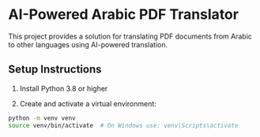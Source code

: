 # AI-Powered Arabic PDF Translator

This project provides a solution for translating PDF documents from Arabic to other languages using AI-powered translation.

## Setup Instructions

1. Install Python 3.8 or higher

2. Create and activate a virtual environment:
```bash
python -m venv venv
source venv/bin/activate  # On Windows use: venv\Scripts\activate